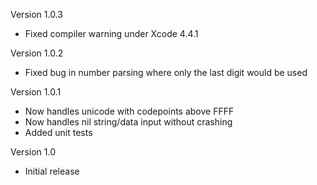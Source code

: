 Version 1.0.3

- Fixed compiler warning under Xcode 4.4.1

Version 1.0.2

- Fixed bug in number parsing where only the last digit would be used

Version 1.0.1

- Now handles unicode with codepoints above FFFF
- Now handles nil string/data input without crashing
- Added unit tests

Version 1.0

- Initial release